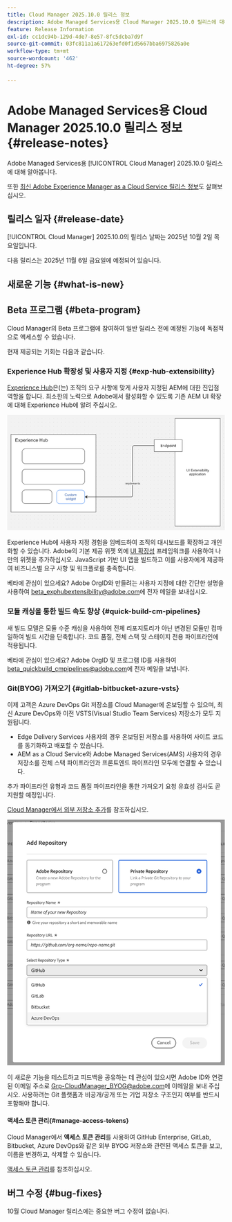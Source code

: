 ```yaml
---
title: Cloud Manager 2025.10.0 릴리스 정보
description: Adobe Managed Services용 Cloud Manager 2025.10.0 릴리스에 대해 알아봅니다.
feature: Release Information
exl-id: cc1dc94b-129d-4de7-8e57-8fc5dcba7d9f
source-git-commit: 03fc811a1a617263efd0f1d5667bba6975826a0e
workflow-type: tm+mt
source-wordcount: '462'
ht-degree: 57%

---
```


# Adobe Managed Services용 Cloud Manager 2025.10.0 릴리스 정보 {#release-notes}

<!-- RELEASE WIKI  https://wiki.corp.adobe.com/display/DMSArchitecture/Cloud+Manager+2025.04.0+Release -->

Adobe Managed Services용 [!UICONTROL Cloud Manager] 2025.10.0 릴리스에 대해 알아봅니다.

또한 [최신 Adobe Experience Manager as a Cloud Service 릴리스 정보](https://experienceleague.adobe.com/ko/docs/experience-manager-cloud-service/content/release-notes/home)도 살펴보십시오.

## 릴리스 일자 {#release-date}

[!UICONTROL Cloud Manager] 2025.10.0의 릴리스 날짜는 2025년 10월 2일 목요일입니다.

<!-- There are no significant new features or bug fixes in the May Cloud Manager release. -->

다음 릴리스는 2025년 11월 6일 금요일에 예정되어 있습니다.

<!-- SAVE FOR FUTURE POSSIBLE USE There are no significant new features or bug fixes in the May Cloud Manager release. -->

## 새로운 기능 {#what-is-new}







## Beta 프로그램 {#beta-program}

Cloud Manager의 Beta 프로그램에 참여하여 일반 릴리스 전에 예정된 기능에 독점적으로 액세스할 수 있습니다.

현재 제공되는 기회는 다음과 같습니다.

### Experience Hub 확장성 및 사용자 지정 {#exp-hub-extensibility}

[Experience Hub](https://experienceleague.adobe.com/en/docs/experience-manager-65/content/experience-hub/experience-hub)은(는) 조직의 요구 사항에 맞게 사용자 지정된 AEM에 대한 진입점 역할을 합니다. 최소한의 노력으로 Adobe에서 활성화할 수 있도록 기존 AEM UI 확장에 대해 Experience Hub에 알려 주십시오.

![Experience Hub 확장성 및 사용자 지정 워크플로의 다이어그램](/help/release-notes/assets/experience-hub-extensibility-customization.png)

Experience Hub에 사용자 지정 경험을 임베드하여 조직의 대시보드를 확장하고 개인화할 수 있습니다. Adobe의 기본 제공 위젯 외에 [UI 확장성](https://developer.adobe.com/uix/docs/) 프레임워크를 사용하여 나만의 위젯을 추가하십시오. JavaScript 기반 UI 앱을 빌드하고 이를 사용자에게 제공하여 비즈니스별 요구 사항 및 워크플로를 충족합니다.

베타에 관심이 있으세요? Adobe OrgID와 만들려는 사용자 지정에 대한 간단한 설명을 사용하여 [beta_exphubextensibility@adobe.com](mailto:beta_exphubextensibility@adobe.com)에 전자 메일을 보내십시오.

### 모듈 캐싱을 통한 빌드 속도 향상 {#quick-build-cm-pipelines}

새 빌드 모델은 모듈 수준 캐싱을 사용하여 전체 리포지토리가 아닌 변경된 모듈만 컴파일하여 빌드 시간을 단축합니다. 코드 품질, 전체 스택 및 스테이지 전용 파이프라인에 적용됩니다.

베타에 관심이 있으세요? Adobe OrgID 및 프로그램 ID를 사용하여 [beta_quickbuild_cmpipelines@adobe.com](mailto:beta_quickbuild_cmpipelines@adobe.com)에 전자 메일을 보냅니다.

<!-- You can deactivate incremental builds at the pipeline level by setting the property `CM_BUILD_DISABLE_MODULE_CACHING` to `true` (effective during the `BUILD` step). For how to add pipeline variables, see [Pipeline variables](/help/getting-started/build-environment.md#pipeline-variables). -->


### Git(BYOG) 가져오기 {#gitlab-bitbucket-azure-vsts}

<!-- BOTH CS & AMS -->

이제 고객은 Azure DevOps Git 저장소를 Cloud Manager에 온보딩할 수 있으며, 최신 Azure DevOps와 이전 VSTS(Visual Studio Team Services) 저장소가 모두 지원됩니다.

* Edge Delivery Services 사용자의 경우 온보딩된 저장소를 사용하여 사이트 코드를 동기화하고 배포할 수 있습니다.
* AEM as a Cloud Service와 Adobe Managed Services(AMS) 사용자의 경우 저장소를 전체 스택 파이프라인과 프론트엔드 파이프라인 모두에 연결할 수 있습니다.

추가 파이프라인 유형과 코드 품질 파이프라인을 통한 가져오기 요청 유효성 검사도 곧 지원할 예정입니다.

[Cloud Manager에서 외부 저장소 추가](/help/managing-code/external-repositories.md)를 참조하십시오.

![저장소 추가 대화 상자](/help/release-notes/assets/azure-repo.png)

이 새로운 기능을 테스트하고 피드백을 공유하는 데 관심이 있으시면 Adobe ID와 연결된 이메일 주소로 [Grp-CloudManager_BYOG@adobe.com](mailto:grp-cloudmanager_byog@adobe.com)에 이메일을 보내 주십시오. 사용하려는 Git 플랫폼과 비공개/공개 또는 기업 저장소 구조인지 여부를 반드시 포함해야 합니다.

#### 액세스 토큰 관리{#manage-access-tokens}

Cloud Manager에서 **액세스 토큰 관리**&#x200B;를 사용하여 GitHub Enterprise, GitLab, Bitbucket, Azure DevOps와 같은 외부 BYOG 저장소와 관련된 액세스 토큰을 보고, 이름을 변경하고, 삭제할 수 있습니다.

[액세스 토큰 관리](/help/managing-code/manage-access-tokens.md)를 참조하십시오.

<!-- If you are interested in testing this new feature and sharing your feedback, send an email to [Grp-CloudManager_BYOG@adobe.com](mailto:grp-cloudmanager_byog@adobe.com) from your email address associated with your Adobe ID. -->

## 버그 수정 {#bug-fixes}

10월 Cloud Manager 릴리스에는 중요한 버그 수정이 없습니다.

<!--
Known Issues {#known-issues}

* A -->
